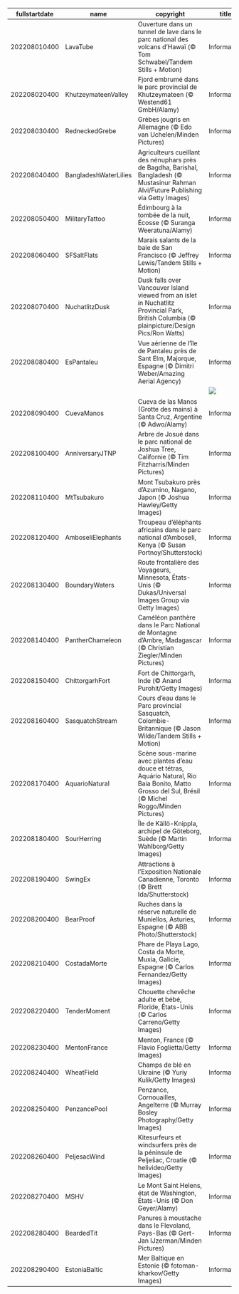 |fullstartdate|name|copyright|title|image|
|--|--|--|--|--|
202208010400|LavaTube|Ouverture dans un tunnel de lave dans le parc national des volcans d’Hawaï (© Tom Schwabel/Tandem Stills + Motion)|Information|![](/fr-CA/2022/08/202208010400LavaTube.jpg)|
202208020400|KhutzeymateenValley|Fjord embrumé dans le parc provincial de Khutzeymateen (© Westend61 GmbH/Alamy)|Information|![](/fr-CA/2022/08/202208020400KhutzeymateenValley.jpg)|
202208030400|RedneckedGrebe|Grèbes jougris en Allemagne (© Edo van Uchelen/Minden Pictures)|Information|![](/fr-CA/2022/08/202208030400RedneckedGrebe.jpg)|
202208040400|BangladeshWaterLilies|Agriculteurs cueillant des nénuphars près de Bagdha, Barishal, Bangladesh (© Mustasinur Rahman Alvi/Future Publishing via Getty Images)|Information|![](/fr-CA/2022/08/202208040400BangladeshWaterLilies.jpg)|
202208050400|MilitaryTattoo|Édimbourg à la tombée de la nuit, Écosse (© Suranga Weeratuna/Alamy)|Information|![](/fr-CA/2022/08/202208050400MilitaryTattoo.jpg)|
202208060400|SFSaltFlats|Marais salants de la baie de San Francisco (© Jeffrey Lewis/Tandem Stills + Motion)|Information|![](/fr-CA/2022/08/202208060400SFSaltFlats.jpg)|
202208070400|NuchatlitzDusk|Dusk falls over Vancouver Island viewed from an islet in Nuchatlitz Provincial Park, British Columbia (© plainpicture/Design Pics/Ron Watts)|Information|![](/fr-CA/2022/08/202208070400NuchatlitzDusk.jpg)|
202208080400|EsPantaleu|Vue aérienne de l’île de Pantaleu près de Sant Elm, Majorque, Espagne (© Dimitri Weber/Amazing Aerial Agency)|Information|![](/fr-CA/2022/08/202208080400EsPantaleu.jpg)|
||||![](/fr-CA/2022/08/.jpg)|
202208090400|CuevaManos|Cueva de las Manos (Grotte des mains) à Santa Cruz, Argentine (© Adwo/Alamy)|Information|![](/fr-CA/2022/08/202208090400CuevaManos.jpg)|
202208100400|AnniversaryJTNP|Arbre de Josué dans le parc national de Joshua Tree, Californie (© Tim Fitzharris/Minden Pictures)|Information|![](/fr-CA/2022/08/202208100400AnniversaryJTNP.jpg)|
202208110400|MtTsubakuro|Mont Tsubakuro près d’Azumino, Nagano, Japon (© Joshua Hawley/Getty Images)|Information|![](/fr-CA/2022/08/202208110400MtTsubakuro.jpg)|
202208120400|AmboseliElephants|Troupeau d’éléphants africains dans le parc national d’Amboseli, Kenya (© Susan Portnoy/Shutterstock)|Information|![](/fr-CA/2022/08/202208120400AmboseliElephants.jpg)|
202208130400|BoundaryWaters|Route frontalière des Voyageurs, Minnesota, États-Unis (© Dukas/Universal Images Group via Getty Images)|Information|![](/fr-CA/2022/08/202208130400BoundaryWaters.jpg)|
202208140400|PantherChameleon|Caméléon panthère dans le Parc National de Montagne d’Ambre, Madagascar (© Christian Ziegler/Minden Pictures)|Information|![](/fr-CA/2022/08/202208140400PantherChameleon.jpg)|
202208150400|ChittorgarhFort|Fort de Chittorgarh, Inde (© Anand Purohit/Getty Images)|Information|![](/fr-CA/2022/08/202208150400ChittorgarhFort.jpg)|
202208160400|SasquatchStream|Cours d’eau dans le Parc provincial Sasquatch, Colombie-Britannique (© Jason Wilde/Tandem Stills + Motion)|Information|![](/fr-CA/2022/08/202208160400SasquatchStream.jpg)|
202208170400|AquarioNatural|Scène sous-marine avec plantes d’eau douce et tétras, Aquário Natural, Rio Baia Bonito, Matto Grosso del Sul, Brésil (© Michel Roggo/Minden Pictures)|Information|![](/fr-CA/2022/08/202208170400AquarioNatural.jpg)|
202208180400|SourHerring|Île de Källö-Knippla, archipel de Göteborg, Suède (© Martin Wahlborg/Getty Images)|Information|![](/fr-CA/2022/08/202208180400SourHerring.jpg)|
202208190400|SwingEx|Attractions à l’Exposition Nationale Canadienne, Toronto (© Brett Ida/Shutterstock)|Information|![](/fr-CA/2022/08/202208190400SwingEx.jpg)|
202208200400|BearProof|Ruches dans la réserve naturelle de Muniellos, Asturies, Espagne (© ABB Photo/Shutterstock)|Information|![](/fr-CA/2022/08/202208200400BearProof.jpg)|
202208210400|CostadaMorte|Phare de Playa Lago, Costa da Morte, Muxia, Galicie, Espagne (© Carlos Fernandez/Getty Images)|Information|![](/fr-CA/2022/08/202208210400CostadaMorte.jpg)|
202208220400|TenderMoment|Chouette chevêche adulte et bébé, Floride, États-Unis (© Carlos Carreno/Getty Images)|Information|![](/fr-CA/2022/08/202208220400TenderMoment.jpg)|
202208230400|MentonFrance|Menton, France (© Flavio Foglietta/Getty Images)|Information|![](/fr-CA/2022/08/202208230400MentonFrance.jpg)|
202208240400|WheatField|Champs de blé en Ukraine (© Yuriy Kulik/Getty Images)|Information|![](/fr-CA/2022/08/202208240400WheatField.jpg)|
202208250400|PenzancePool|Penzance, Cornouailles, Angelterre (© Murray Bosley Photography/Getty Images)|Information|![](/fr-CA/2022/08/202208250400PenzancePool.jpg)|
202208260400|PeljesacWind|Kitesurfeurs et windsurfers près de la péninsule de Pelješac, Croatie (© helivideo/Getty Images)|Information|![](/fr-CA/2022/08/202208260400PeljesacWind.jpg)|
202208270400|MSHV|Le Mont Saint Helens, état de Washington, États-Unis (© Don Geyer/Alamy)|Information|![](/fr-CA/2022/08/202208270400MSHV.jpg)|
202208280400|BeardedTit|Panures à moustache dans le Flevoland, Pays-Bas (© Gert-Jan IJzerman/Minden Pictures)|Information|![](/fr-CA/2022/08/202208280400BeardedTit.jpg)|
202208290400|EstoniaBaltic|Mer Baltique en Estonie (© fotoman-kharkov/Getty Images)|Information|![](/fr-CA/2022/08/202208290400EstoniaBaltic.jpg)|
